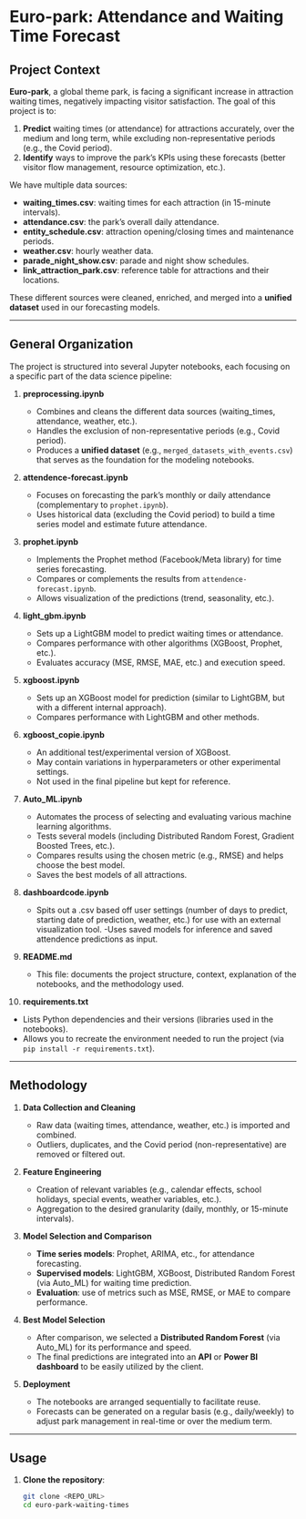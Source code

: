 # Euro-park: Attendance and Waiting Time Forecast

## Project Context

**Euro-park**, a global theme park, is facing a significant increase in attraction waiting times, negatively impacting visitor satisfaction. The goal of this project is to:

1. **Predict** waiting times (or attendance) for attractions accurately, over the medium and long term, while excluding non-representative periods (e.g., the Covid period).
2. **Identify** ways to improve the park’s KPIs using these forecasts (better visitor flow management, resource optimization, etc.).

We have multiple data sources:
- **waiting_times.csv**: waiting times for each attraction (in 15-minute intervals).
- **attendance.csv**: the park’s overall daily attendance.
- **entity_schedule.csv**: attraction opening/closing times and maintenance periods.
- **weather.csv**: hourly weather data.
- **parade_night_show.csv**: parade and night show schedules.
- **link_attraction_park.csv**: reference table for attractions and their locations.

These different sources were cleaned, enriched, and merged into a **unified dataset** used in our forecasting models.

---

## General Organization

The project is structured into several Jupyter notebooks, each focusing on a specific part of the data science pipeline:

1. **preprocessing.ipynb**  
   - Combines and cleans the different data sources (waiting_times, attendance, weather, etc.).
   - Handles the exclusion of non-representative periods (e.g., Covid period).
   - Produces a **unified dataset** (e.g., `merged_datasets_with_events.csv`) that serves as the foundation for the modeling notebooks.

2. **attendence-forecast.ipynb**  
   - Focuses on forecasting the park’s monthly or daily attendance (complementary to `prophet.ipynb`).
   - Uses historical data (excluding the Covid period) to build a time series model and estimate future attendance.

3. **prophet.ipynb**  
   - Implements the Prophet method (Facebook/Meta library) for time series forecasting.
   - Compares or complements the results from `attendence-forecast.ipynb`.
   - Allows visualization of the predictions (trend, seasonality, etc.).

4. **light_gbm.ipynb**  
   - Sets up a LightGBM model to predict waiting times or attendance.
   - Compares performance with other algorithms (XGBoost, Prophet, etc.).
   - Evaluates accuracy (MSE, RMSE, MAE, etc.) and execution speed.

5. **xgboost.ipynb**  
   - Sets up an XGBoost model for prediction (similar to LightGBM, but with a different internal approach).
   - Compares performance with LightGBM and other methods.

6. **xgboost_copie.ipynb**  
   - An additional test/experimental version of XGBoost.
   - May contain variations in hyperparameters or other experimental settings.
   - Not used in the final pipeline but kept for reference.

7. **Auto_ML.ipynb**  
   - Automates the process of selecting and evaluating various machine learning algorithms.
   - Tests several models (including Distributed Random Forest, Gradient Boosted Trees, etc.).
   - Compares results using the chosen metric (e.g., RMSE) and helps choose the best model.
   - Saves the best models of all attractions.

8. **dashboardcode.ipynb**  
   - Spits out a .csv based off user settings (number of days to predict, starting date of prediction, weather, etc.) for use with an external visualization tool.
   -Uses saved models for inference and saved attendence predictions as input.

9. **README.md**  
   - This file: documents the project structure, context, explanation of the notebooks, and the methodology used.

10. **requirements.txt**  
   - Lists Python dependencies and their versions (libraries used in the notebooks).
   - Allows you to recreate the environment needed to run the project (via `pip install -r requirements.txt`).

---

## Methodology

1. **Data Collection and Cleaning**  
   - Raw data (waiting times, attendance, weather, etc.) is imported and combined.  
   - Outliers, duplicates, and the Covid period (non-representative) are removed or filtered out.

2. **Feature Engineering**  
   - Creation of relevant variables (e.g., calendar effects, school holidays, special events, weather variables, etc.).
   - Aggregation to the desired granularity (daily, monthly, or 15-minute intervals).

3. **Model Selection and Comparison**  
   - **Time series models**: Prophet, ARIMA, etc., for attendance forecasting.  
   - **Supervised models**: LightGBM, XGBoost, Distributed Random Forest (via Auto_ML) for waiting time prediction.
   - **Evaluation**: use of metrics such as MSE, RMSE, or MAE to compare performance.

4. **Best Model Selection**  
   - After comparison, we selected a **Distributed Random Forest** (via Auto_ML) for its performance and speed.
   - The final predictions are integrated into an **API** or **Power BI dashboard** to be easily utilized by the client.

5. **Deployment**  
   - The notebooks are arranged sequentially to facilitate reuse.  
   - Forecasts can be generated on a regular basis (e.g., daily/weekly) to adjust park management in real-time or over the medium term.

---

## Usage

1. **Clone the repository**:  
   ```bash
   git clone <REPO_URL>
   cd euro-park-waiting-times
